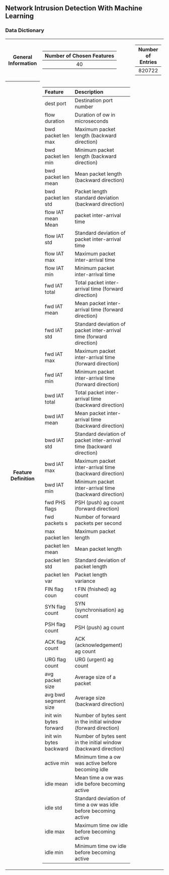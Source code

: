 ## Network Intrusion Detection With Machine Learning

### Data Dictionary

<table>
<tr>
<th>General Information</th>
<td>

| Number of Chosen Features |
| :-----------------------: |
|            40             |

</td>
<td>

| Number of Entries |
| :---------------: |
|      820722       |

</td>
</tr>

<tr>
<th>Feature Definition</th>
<td>

| Feature                 | Description                                                          |
| :---------------------- | :------------------------------------------------------------------- |
| dest port               | Destination port number                                              |
| flow duration           | Duration of ow in microseconds                                       |
| bwd packet len max      | Maximum packet length (backward direction)                           |
| bwd packet len min      | Minimum packet length (backward direction)                           |
| bwd packet len mean     | Mean packet length (backward direction)                              |
| bwd packet len std      | Packet length standard deviation (backward direction)                |
| flow IAT mean Mean      | packet inter-arrival time                                            |
| flow IAT std            | Standard deviation of packet inter-arrival time                      |
| flow IAT max            | Maximum packet inter-arrival time                                    |
| flow IAT min            | Minimum packet inter-arrival time                                    |
| fwd IAT total           | Total packet inter-arrival time (forward direction)                  |
| fwd IAT mean            | Mean packet inter-arrival time (forward direction)                   |
| fwd IAT std             | Standard deviation of packet inter-arrival time (forward direction)  |
| fwd IAT max             | Maximum packet inter-arrival time (forward direction)                |
| fwd IAT min             | Minimum packet inter-arrival time (forward direction)                |
| bwd IAT total           | Total packet inter-arrival time (backward direction)                 |
| bwd IAT mean            | Mean packet inter-arrival time (backward direction)                  |
| bwd IAT std             | Standard deviation of packet inter-arrival time (backward direction) |
| bwd IAT max             | Maximum packet inter-arrival time (backward direction)               |
| bwd IAT min             | Minimum packet inter-arrival time (backward direction)               |
| fwd PHS flags           | PSH (push) ag count (forward direction)                              |
| fwd packets s           | Number of forward packets per second                                 |
| max packet len          | Maximum packet length                                                |
| packet len mean         | Mean packet length                                                   |
| packet len std          | Standard deviation of packet length                                  |
| packet len var          | Packet length variance                                               |
| FIN flag coun           | t FIN (fnished) ag count                                             |
| SYN flag count          | SYN (synchronisation) ag count                                       |
| PSH flag count          | PSH (push) ag count                                                  |
| ACK flag count          | ACK (acknowledgement) ag count                                       |
| URG flag count          | URG (urgent) ag count                                                |
| avg packet size         | Average size of a packet                                             |
| avg bwd segment size    | Average size (backward direction)                                    |
| init win bytes forward  | Number of bytes sent in the initial window (forward direction)       |
| init win bytes backward | Number of bytes sent in the initial window (backward direction)      |
| active min              | Minimum time a ow was active before becoming idle                    |
| idle mean               | Mean time a ow was idle before becoming active                       |
| idle std                | Standard deviation of time a ow was idle before becoming active      |
| idle max                | Maximum time ow idle before becoming active                          |
| idle min                | Minimum time ow idle before becoming active                          |

</tr>
</td>
</table>
